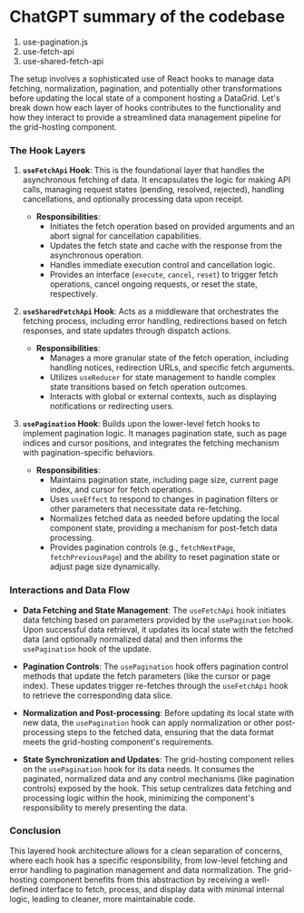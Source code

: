 # ChatGPT summary of the codebase

1. use-pagination.js
2. use-fetch-api
3. use-shared-fetch-api

The setup involves a sophisticated use of React hooks to manage data fetching, normalization, pagination, and potentially other transformations before updating the local state of a component hosting a DataGrid. Let's break down how each layer of hooks contributes to the functionality and how they interact to provide a streamlined data management pipeline for the grid-hosting component.

### The Hook Layers

1.  **`useFetchApi` Hook**: This is the foundational layer that handles the asynchronous fetching of data. It encapsulates the logic for making API calls, managing request states (pending, resolved, rejected), handling cancellations, and optionally processing data upon receipt.

    - **Responsibilities**:
      - Initiates the fetch operation based on provided arguments and an abort signal for cancellation capabilities.
      - Updates the fetch state and cache with the response from the asynchronous operation.
      - Handles immediate execution control and cancellation logic.
      - Provides an interface (`execute`, `cancel`, `reset`) to trigger fetch operations, cancel ongoing requests, or reset the state, respectively.

2.  **`useSharedFetchApi` Hook**: Acts as a middleware that orchestrates the fetching process, including error handling, redirections based on fetch responses, and state updates through dispatch actions.

    - **Responsibilities**:
      - Manages a more granular state of the fetch operation, including handling notices, redirection URLs, and specific fetch arguments.
      - Utilizes `useReducer` for state management to handle complex state transitions based on fetch operation outcomes.
      - Interacts with global or external contexts, such as displaying notifications or redirecting users.

3.  **`usePagination` Hook**: Builds upon the lower-level fetch hooks to implement pagination logic. It manages pagination state, such as page indices and cursor positions, and integrates the fetching mechanism with pagination-specific behaviors.

    - **Responsibilities**:
      - Maintains pagination state, including page size, current page index, and cursor for fetch operations.
      - Uses `useEffect` to respond to changes in pagination filters or other parameters that necessitate data re-fetching.
      - Normalizes fetched data as needed before updating the local component state, providing a mechanism for post-fetch data processing.
      - Provides pagination controls (e.g., `fetchNextPage`, `fetchPreviousPage`) and the ability to reset pagination state or adjust page size dynamically.

### Interactions and Data Flow

- **Data Fetching and State Management**: The `useFetchApi` hook initiates data fetching based on parameters provided by the `usePagination` hook. Upon successful data retrieval, it updates its local state with the fetched data (and optionally normalized data) and then informs the `usePagination` hook of the update.

- **Pagination Controls**: The `usePagination` hook offers pagination control methods that update the fetch parameters (like the cursor or page index). These updates trigger re-fetches through the `useFetchApi` hook to retrieve the corresponding data slice.

- **Normalization and Post-processing**: Before updating its local state with new data, the `usePagination` hook can apply normalization or other post-processing steps to the fetched data, ensuring that the data format meets the grid-hosting component's requirements.

- **State Synchronization and Updates**: The grid-hosting component relies on the `usePagination` hook for its data needs. It consumes the paginated, normalized data and any control mechanisms (like pagination controls) exposed by the hook. This setup centralizes data fetching and processing logic within the hook, minimizing the component's responsibility to merely presenting the data.

### Conclusion

This layered hook architecture allows for a clean separation of concerns, where each hook has a specific responsibility, from low-level fetching and error handling to pagination management and data normalization. The grid-hosting component benefits from this abstraction by receiving a well-defined interface to fetch, process, and display data with minimal internal logic, leading to cleaner, more maintainable code.

